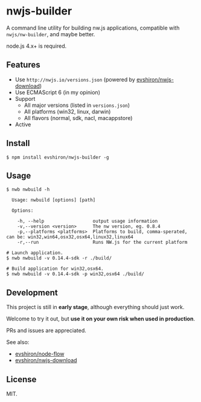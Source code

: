 # nwjs-builder

A command line utility for building nw.js applications, compatible with `nwjs/nw-builder`, and maybe better.

node.js 4.x+ is required.

## Features

* Use `http://nwjs.io/versions.json` (powered by [evshiron/nwjs-download](https://github.com/evshiron/nwjs-download))
* Use ECMAScript 6 (in my opinion)
* Support
  * All major versions (listed in `versions.json`)
  * All platforms (win32, linux, darwin)
  * All flavors (normal, sdk, nacl, macappstore)
* Active

## Install

```shell
$ npm install evshiron/nwjs-builder -g
```

## Usage

```shell
$ nwb nwbuild -h

  Usage: nwbuild [options] [path]

  Options:

    -h, --help                  output usage information
    -v,--version <version>      The nw version, eg. 0.8.4
    -p,--platforms <platforms>  Platforms to build, comma-sperated, can be: win32,win64,osx32,osx64,linux32,linux64
    -r,--run                    Runs NW.js for the current platform

# Launch application.
$ nwb nwbuild -v 0.14.4-sdk -r ./build/

# Build application for win32,osx64.
$ nwb nwbuild -v 0.14.4-sdk -p win32,osx64 ./build/
```

## Development

This project is still in __early stage__, although everything should just work.

Welcome to try it out, but __use it on your own risk when used in production__.

PRs and issues are appreciated.

See also:

* [evshiron/node-flow](https://github.com/evshiron/node-flow)
* [evshiron/nwjs-download](https://github.com/evshiron/nwjs-download)

## License

MIT.
